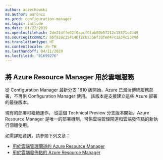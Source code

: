 ```yaml
---
author: aczechowski
ms.author: aaroncz
ms.prod: configuration-manager
ms.topic: include
ms.date: 01/22/2019
ms.openlocfilehash: 2de21dffe02f0aacf0fab80b57212c15371c4b49
ms.sourcegitcommit: bbf820c35414bf2cba356f30fe047c1a34c5384d
ms.translationtype: HT
ms.contentlocale: zh-TW
ms.lasthandoff: 04/21/2020
ms.locfileid: "81699276"
---
```

## <a name="use-azure-resource-manager-for-cloud-services"></a><a name="bkmk_arm"></a> 將 Azure Resource Manager 用於雲端服務
<!--3605704-->

從 Configuration Manager 最新分支 1810 版開始，Azure 已淘汰傳統服務部署，不再供 Configuration Manager 使用。 該版本是支援建立這些 Azure 部署的最後版本。 

現有的部署可繼續運作。 從這個 Technical Preview 分支版本開始，Azure Resource Manager 是唯一的部署機制，可供雲端管理閘道和雲端發佈點的新執行個體使用。

如需詳細資訊，請參閱下列文章：

- [用於雲端管理閘道的 Azure Resource Manager](../../../../clients/manage/cmg/plan-cloud-management-gateway.md#azure-resource-manager)  
- [用於雲端發佈點的 Azure Resource Manager](../../../../plan-design/hierarchy/use-a-cloud-based-distribution-point.md#azure-resource-manager)

